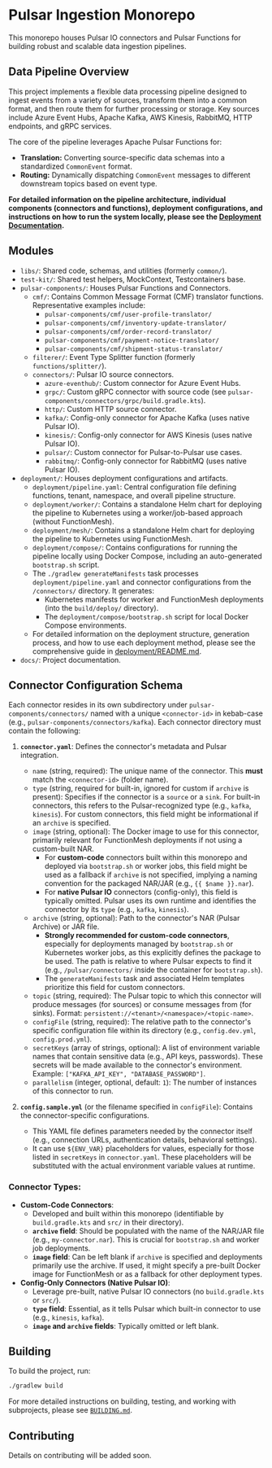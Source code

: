 # Pulsar Ingestion Monorepo

This monorepo houses Pulsar IO connectors and Pulsar Functions for building robust and scalable data ingestion pipelines.

## Data Pipeline Overview

This project implements a flexible data processing pipeline designed to ingest events from a variety of sources, transform them into a common format, and then route them for further processing or storage. Key sources include Azure Event Hubs, Apache Kafka, AWS Kinesis, RabbitMQ, HTTP endpoints, and gRPC services.

The core of the pipeline leverages Apache Pulsar Functions for:
*   **Translation:** Converting source-specific data schemas into a standardized `CommonEvent` format.
*   **Routing:** Dynamically dispatching `CommonEvent` messages to different downstream topics based on event type.

**For detailed information on the pipeline architecture, individual components (connectors and functions), deployment configurations, and instructions on how to run the system locally, please see the [Deployment Documentation](deployment/README.md).**

## Modules

*   `libs/`: Shared code, schemas, and utilities (formerly `common/`).
*   `test-kit/`: Shared test helpers, MockContext, Testcontainers base.
*   `pulsar-components/`: Houses Pulsar Functions and Connectors.
    *   `cmf/`: Contains Common Message Format (CMF) translator functions. Representative examples include:
        *   `pulsar-components/cmf/user-profile-translator/`
        *   `pulsar-components/cmf/inventory-update-translator/`
        *   `pulsar-components/cmf/order-record-translator/`
        *   `pulsar-components/cmf/payment-notice-translator/`
        *   `pulsar-components/cmf/shipment-status-translator/`
    *   `filterer/`: Event Type Splitter function (formerly `functions/splitter/`).
    *   `connectors/`: Pulsar IO source connectors.
        *   `azure-eventhub/`: Custom connector for Azure Event Hubs.
        *   `grpc/`: Custom gRPC connector with source code (see `pulsar-components/connectors/grpc/build.gradle.kts`).
        *   `http/`: Custom HTTP source connector.
        *   `kafka/`: Config-only connector for Apache Kafka (uses native Pulsar IO).
        *   `kinesis/`: Config-only connector for AWS Kinesis (uses native Pulsar IO).
        *   `pulsar/`: Custom connector for Pulsar-to-Pulsar use cases.
        *   `rabbitmq/`: Config-only connector for RabbitMQ (uses native Pulsar IO).
*   `deployment/`: Houses deployment configurations and artifacts.
    *   `deployment/pipeline.yaml`: Central configuration file defining functions, tenant, namespace, and overall pipeline structure.
    *   `deployment/worker/`: Contains a standalone Helm chart for deploying the pipeline to Kubernetes using a worker/job-based approach (without FunctionMesh).
    *   `deployment/mesh/`: Contains a standalone Helm chart for deploying the pipeline to Kubernetes using FunctionMesh.
    *   `deployment/compose/`: Contains configurations for running the pipeline locally using Docker Compose, including an auto-generated `bootstrap.sh` script.
    *   The `./gradlew generateManifests` task processes `deployment/pipeline.yaml` and connector configurations from the `/connectors/` directory. It generates:
        *   Kubernetes manifests for worker and FunctionMesh deployments (into the `build/deploy/` directory).
        *   The `deployment/compose/bootstrap.sh` script for local Docker Compose environments.
    *   For detailed information on the deployment structure, generation process, and how to use each deployment method, please see the comprehensive guide in [deployment/README.md](deployment/README.md).
*   `docs/`: Project documentation.

## Connector Configuration Schema

Each connector resides in its own subdirectory under `pulsar-components/connectors/` named with a unique `<connector-id>` in kebab-case (e.g., `pulsar-components/connectors/kafka`). Each connector directory must contain the following:

1.  **`connector.yaml`**: Defines the connector's metadata and Pulsar integration.
    *   `name` (string, required): The unique name of the connector. This **must** match the `<connector-id>` (folder name).
    *   `type` (string, required for built-in, ignored for custom if `archive` is present): Specifies if the connector is a `source` or a `sink`. For built-in connectors, this refers to the Pulsar-recognized type (e.g., `kafka`, `kinesis`). For custom connectors, this field might be informational if an `archive` is specified.
    *   `image` (string, optional): The Docker image to use for this connector, primarily relevant for FunctionMesh deployments if not using a custom-built NAR.
        *   For **custom-code** connectors built within this monorepo and deployed via `bootstrap.sh` or worker jobs, this field might be used as a fallback if `archive` is not specified, implying a naming convention for the packaged NAR/JAR (e.g., `{{ $name }}.nar`).
        *   For **native Pulsar IO** connectors (config-only), this field is typically omitted. Pulsar uses its own runtime and identifies the connector by its `type` (e.g., `kafka`, `kinesis`).
    *   `archive` (string, optional): Path to the connector's NAR (Pulsar Archive) or JAR file.
        *   **Strongly recommended for custom-code connectors**, especially for deployments managed by `bootstrap.sh` or Kubernetes worker jobs, as this explicitly defines the package to be used. The path is relative to where Pulsar expects to find it (e.g., `/pulsar/connectors/` inside the container for `bootstrap.sh`).
        *   The `generateManifests` task and associated Helm templates prioritize this field for custom connectors.
    *   `topic` (string, required): The Pulsar topic to which this connector will produce messages (for sources) or consume messages from (for sinks). Format: `persistent://<tenant>/<namespace>/<topic-name>`.
    *   `configFile` (string, required): The relative path to the connector's specific configuration file within its directory (e.g., `config.dev.yml`, `config.prod.yml`).
    *   `secretKeys` (array of strings, optional): A list of environment variable names that contain sensitive data (e.g., API keys, passwords). These secrets will be made available to the connector's environment. Example: `["KAFKA_API_KEY", "DATABASE_PASSWORD"]`.
    *   `parallelism` (integer, optional, default: `1`): The number of instances of this connector to run.

2.  **`config.sample.yml`** (or the filename specified in `configFile`): Contains the connector-specific configurations.
    *   This YAML file defines parameters needed by the connector itself (e.g., connection URLs, authentication details, behavioral settings).
    *   It can use `${ENV_VAR}` placeholders for values, especially for those listed in `secretKeys` in `connector.yaml`. These placeholders will be substituted with the actual environment variable values at runtime.

### Connector Types:

*   **Custom-Code Connectors**:
    *   Developed and built within this monorepo (identifiable by `build.gradle.kts` and `src/` in their directory).
    *   **`archive` field**: Should be populated with the name of the NAR/JAR file (e.g., `my-connector.nar`). This is crucial for `bootstrap.sh` and worker job deployments.
    *   **`image` field**: Can be left blank if `archive` is specified and deployments primarily use the archive. If used, it might specify a pre-built Docker image for FunctionMesh or as a fallback for other deployment types.
*   **Config-Only Connectors (Native Pulsar IO)**:
    *   Leverage pre-built, native Pulsar IO connectors (no `build.gradle.kts` or `src/`).
    *   **`type` field**: Essential, as it tells Pulsar which built-in connector to use (e.g., `kinesis`, `kafka`).
    *   **`image` and `archive` fields**: Typically omitted or left blank.

## Building

To build the project, run:

```bash
./gradlew build
```

For more detailed instructions on building, testing, and working with subprojects, please see [`BUILDING.md`](BUILDING.md).

## Contributing

Details on contributing will be added soon.
